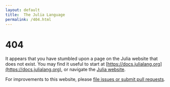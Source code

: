 ```yaml
---
layout: default
title:  The Julia Language
permalink: /404.html
---
```


# 404

It appears that you have stumbled upon a page on the Julia website
that does not exist. You may find it useful to start at
[https://docs.julialang.org](https://docs.julialang.org),
or navigate the [Julia website](https://julialang.org).

For improvements to this website, please [file issues or submit
pull requests](https://github.com/JuliaLang/julialang.github.com).

